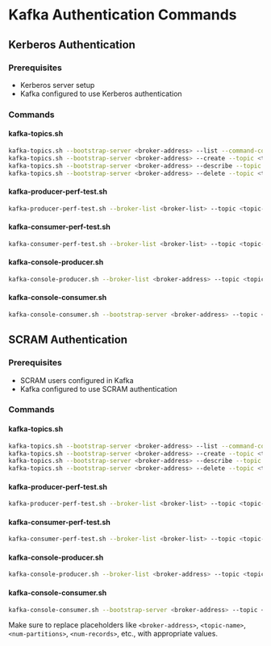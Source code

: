 # Kafka Authentication Commands

## Kerberos Authentication

### Prerequisites
- Kerberos server setup
- Kafka configured to use Kerberos authentication

### Commands

#### kafka-topics.sh

```bash
kafka-topics.sh --bootstrap-server <broker-address> --list --command-config auth/kerberos/client.properties
kafka-topics.sh --bootstrap-server <broker-address> --create --topic <topic-name> --partitions <num-partitions> --replication-factor <replication-factor> --command-config auth/kerberos/client.properties
kafka-topics.sh --bootstrap-server <broker-address> --describe --topic <topic-name> --command-config auth/kerberos/client.properties
kafka-topics.sh --bootstrap-server <broker-address> --delete --topic <topic-name> --command-config auth/kerberos/client.properties
```

#### kafka-producer-perf-test.sh

```bash
kafka-producer-perf-test.sh --broker-list <broker-list> --topic <topic-name> --num-records <num-records> --record-size <record-size> --throughput <throughput> --command-config auth/kerberos/client.properties
```

#### kafka-consumer-perf-test.sh

```bash
kafka-consumer-perf-test.sh --broker-list <broker-list> --topic <topic-name> --messages <num-messages> --threads <num-threads> --command-config auth/kerberos/client.properties
```

#### kafka-console-producer.sh

```bash
kafka-console-producer.sh --broker-list <broker-address> --topic <topic-name> --producer.config auth/kerberos/client.properties
```

#### kafka-console-consumer.sh

```bash
kafka-console-consumer.sh --bootstrap-server <broker-address> --topic <topic-name> --consumer.config auth/kerberos/client.properties
```

## SCRAM Authentication

### Prerequisites
- SCRAM users configured in Kafka
- Kafka configured to use SCRAM authentication

### Commands

#### kafka-topics.sh

```bash
kafka-topics.sh --bootstrap-server <broker-address> --list --command-config auth/scram/client.properties
kafka-topics.sh --bootstrap-server <broker-address> --create --topic <topic-name> --partitions <num-partitions> --replication-factor <replication-factor> --command-config auth/scram/client.properties
kafka-topics.sh --bootstrap-server <broker-address> --describe --topic <topic-name> --command-config auth/scram/client.properties
kafka-topics.sh --bootstrap-server <broker-address> --delete --topic <topic-name> --command-config auth/scram/client.properties
```

#### kafka-producer-perf-test.sh

```bash
kafka-producer-perf-test.sh --broker-list <broker-list> --topic <topic-name> --num-records <num-records> --record-size <record-size> --throughput <throughput> --command-config auth/scram/client.properties
```

#### kafka-consumer-perf-test.sh

```bash
kafka-consumer-perf-test.sh --broker-list <broker-list> --topic <topic-name> --messages <num-messages> --threads <num-threads> --command-config auth/scram/client.properties
```

#### kafka-console-producer.sh

```bash
kafka-console-producer.sh --broker-list <broker-address> --topic <topic-name> --producer.config auth/scram/client.properties
```

#### kafka-console-consumer.sh

```bash
kafka-console-consumer.sh --bootstrap-server <broker-address> --topic <topic-name> --consumer.config auth/scram/client.properties
```

Make sure to replace placeholders like `<broker-address>`, `<topic-name>`, `<num-partitions>`, `<num-records>`, etc., with appropriate values. 
